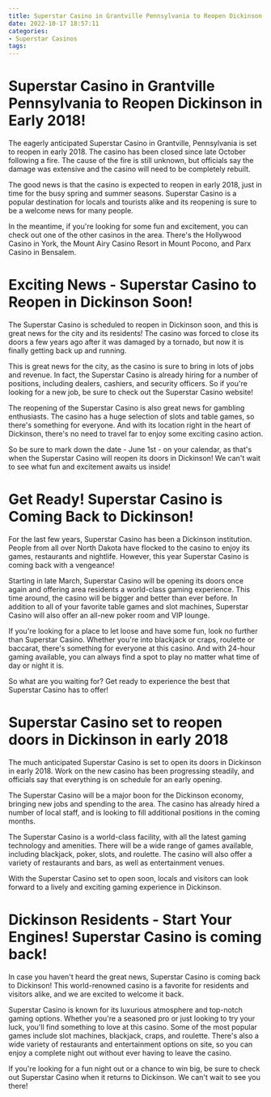```yaml
---
title: Superstar Casino in Grantville Pennsylvania to Reopen Dickinson in Early 2018!
date: 2022-10-17 18:57:11
categories:
- Superstar Casinos
tags:
---
```



#  Superstar Casino in Grantville Pennsylvania to Reopen Dickinson in Early 2018!

The eagerly anticipated Superstar Casino in Grantville, Pennsylvania is set to reopen in early 2018. The casino has been closed since late October following a fire. The cause of the fire is still unknown, but officials say the damage was extensive and the casino will need to be completely rebuilt.

The good news is that the casino is expected to reopen in early 2018, just in time for the busy spring and summer seasons. Superstar Casino is a popular destination for locals and tourists alike and its reopening is sure to be a welcome news for many people.

In the meantime, if you're looking for some fun and excitement, you can check out one of the other casinos in the area. There's the Hollywood Casino in York, the Mount Airy Casino Resort in Mount Pocono, and Parx Casino in Bensalem.

#  Exciting News - Superstar Casino to Reopen in Dickinson Soon!

The Superstar Casino is scheduled to reopen in Dickinson soon, and this is great news for the city and its residents! The casino was forced to close its doors a few years ago after it was damaged by a tornado, but now it is finally getting back up and running.

This is great news for the city, as the casino is sure to bring in lots of jobs and revenue. In fact, the Superstar Casino is already hiring for a number of positions, including dealers, cashiers, and security officers. So if you're looking for a new job, be sure to check out the Superstar Casino website!

The reopening of the Superstar Casino is also great news for gambling enthusiasts. The casino has a huge selection of slots and table games, so there's something for everyone. And with its location right in the heart of Dickinson, there's no need to travel far to enjoy some exciting casino action.

So be sure to mark down the date - June 1st - on your calendar, as that's when the Superstar Casino will reopen its doors in Dickinson! We can't wait to see what fun and excitement awaits us inside!

#  Get Ready! Superstar Casino is Coming Back to Dickinson!

For the last few years, Superstar Casino has been a Dickinson institution. People from all over North Dakota have flocked to the casino to enjoy its games, restaurants and nightlife. However, this year Superstar Casino is coming back with a vengeance!

Starting in late March, Superstar Casino will be opening its doors once again and offering area residents a world-class gaming experience. This time around, the casino will be bigger and better than ever before. In addition to all of your favorite table games and slot machines, Superstar Casino will also offer an all-new poker room and VIP lounge.

If you're looking for a place to let loose and have some fun, look no further than Superstar Casino. Whether you're into blackjack or craps, roulette or baccarat, there's something for everyone at this casino. And with 24-hour gaming available, you can always find a spot to play no matter what time of day or night it is.

So what are you waiting for? Get ready to experience the best that Superstar Casino has to offer!

#  Superstar Casino set to reopen doors in Dickinson in early 2018

The much anticipated Superstar Casino is set to open its doors in Dickinson in early 2018. Work on the new casino has been progressing steadily, and officials say that everything is on schedule for an early opening.

The Superstar Casino will be a major boon for the Dickinson economy, bringing new jobs and spending to the area. The casino has already hired a number of local staff, and is looking to fill additional positions in the coming months.

The Superstar Casino is a world-class facility, with all the latest gaming technology and amenities. There will be a wide range of games available, including blackjack, poker, slots, and roulette. The casino will also offer a variety of restaurants and bars, as well as entertainment venues.

With the Superstar Casino set to open soon, locals and visitors can look forward to a lively and exciting gaming experience in Dickinson.

#  Dickinson Residents - Start Your Engines! Superstar Casino is coming back!

In case you haven't heard the great news, Superstar Casino is coming back to Dickinson! This world-renowned casino is a favorite for residents and visitors alike, and we are excited to welcome it back.

Superstar Casino is known for its luxurious atmosphere and top-notch gaming options. Whether you're a seasoned pro or just looking to try your luck, you'll find something to love at this casino. Some of the most popular games include slot machines, blackjack, craps, and roulette. There's also a wide variety of restaurants and entertainment options on site, so you can enjoy a complete night out without ever having to leave the casino.

If you're looking for a fun night out or a chance to win big, be sure to check out Superstar Casino when it returns to Dickinson. We can't wait to see you there!